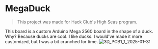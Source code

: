# MegaDuck
> This project was made for Hack Club's High Seas program.

This board is a custom Arduino Mega 2560 board in the shape of a duck. Why? Because ducks are cool. I like ducks. I would've made it more customized, but I was a bit crunched for time. ![3D_PCB1_1_2025-01-31](https://github.com/user-attachments/assets/8a0b6320-1a3e-4528-af4f-9dfed160ba1e)

